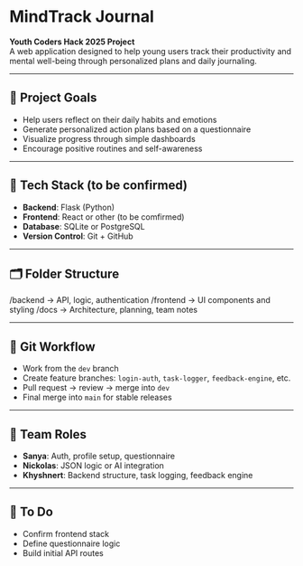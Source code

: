 # MindTrack Journal

**Youth Coders Hack 2025 Project**  
A web application designed to help young users track their productivity and mental well-being through personalized plans and daily journaling.

---

## 🧠 Project Goals

- Help users reflect on their daily habits and emotions
- Generate personalized action plans based on a questionnaire
- Visualize progress through simple dashboards
- Encourage positive routines and self-awareness

---

## 🧱 Tech Stack (to be confirmed)

- **Backend**: Flask (Python)
- **Frontend**: React or other (to be comfirmed)
- **Database**: SQLite or PostgreSQL
- **Version Control**: Git + GitHub

---

## 🗂️ Folder Structure

/backend → API, logic, authentication 
/frontend  → UI components and styling 
/docs → Architecture, planning, team notes


---

## 🚀 Git Workflow

- Work from the `dev` branch
- Create feature branches: `login-auth`, `task-logger`, `feedback-engine`, etc.
- Pull request → review → merge into `dev`
- Final merge into `main` for stable releases

---

## 👥 Team Roles

- **Sanya**: Auth, profile setup, questionnaire
- **Nickolas**: JSON logic or AI integration
- **Khyshnert**: Backend structure, task logging, feedback engine

---

## 📌 To Do

- Confirm frontend stack
- Define questionnaire logic
- Build initial API routes


